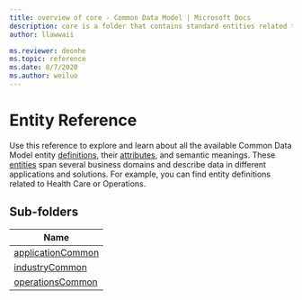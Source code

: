 ```yaml
---
title: overview of core - Common Data Model | Microsoft Docs
description: core is a folder that contains standard entities related to the Common Data Model.
author: llawwaii

ms.reviewer: deonhe
ms.topic: reference
ms.date: 8/7/2020
ms.author: weiluo
---
```


# Entity Reference

Use this reference to explore and learn about all the available Common Data Model entity [definitions](https://docs.microsoft.com/common-data-model/sdk/logical-definitions#definition-documents), their [attributes](https://docs.microsoft.com/common-data-model/sdk/logical-definitions#entities-and-their-attributes), and semantic meanings. These [entities](https://docs.microsoft.com/common-data-model/sdk/logical-definitions#entities-and-their-attributes)
 span several business domains and describe data in different applications and solutions. For example, you can find entity definitions related to Health Care or Operations.  

## Sub-folders

|Name|
|---|
|[applicationCommon](applicationCommon/overview.md)|
|[industryCommon](industryCommon/overview.md)|
|[operationsCommon](operationsCommon/overview.md)|


